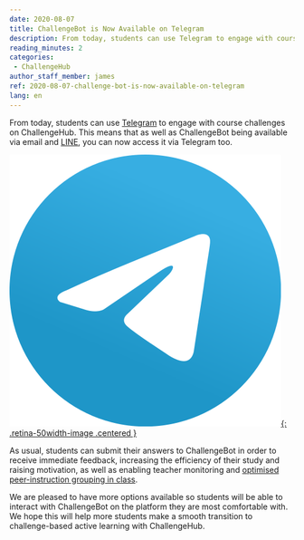 ```yaml
---
date: 2020-08-07
title: ChallengeBot is Now Available on Telegram
description: From today, students can use Telegram to engage with course challenges on ChallengeHub. This means that as well as ChallengeBot being available via email and LINE, you can now access it via Telegram too.
reading_minutes: 2
categories:
 - ChallengeHub
author_staff_member: james
ref: 2020-08-07-challenge-bot-is-now-available-on-telegram
lang: en
---
```


From today, students can use [Telegram](https://telegram.org) to engage with course challenges on ChallengeHub.
This means that as well as ChallengeBot being available via email and [LINE](https://line.me/en/), you can now access it via Telegram too.

[![Telegram](/images/blog/2020-08-07-telegram.svg){: .retina-50width-image .centered }](https://telegram.org)

As usual, students can submit their answers to ChallengeBot in order to receive immediate feedback, increasing the efficiency of their study and raising motivation, as well as enabling teacher monitoring and [optimised peer-instruction grouping in class]( /2020/04/10/announcing-study-teams/ ).

We are pleased to have more options available so students will be able to interact with ChallengeBot on the platform they are most comfortable with.
We hope this will help more students make a smooth transition to challenge-based active learning with ChallengeHub.
